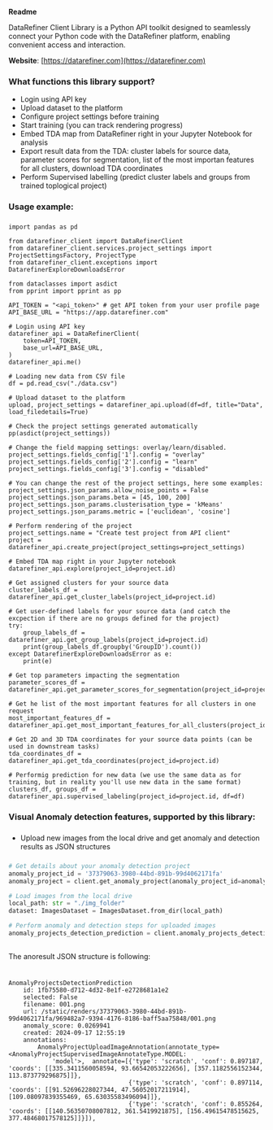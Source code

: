 **Readme**

DataRefiner Client Library is a Python API toolkit designed to seamlessly connect your Python code with the DataRefiner platform, enabling convenient access and interaction.

**Website**: [https://datarefiner.com](https://datarefiner.com)

### What functions this library support? ###

* Login using API key
* Upload dataset to the platform
* Configure project settings before training
* Start training (you can track rendering progress)
* Embed TDA map from DataRefiner right in your Jupyter Notebook for analysis
* Export result data from the TDA: cluster labels for source data, parameter scores for segmentation, list of the most importan features for all clusters, download TDA coordinates 
* Perform Supervised labelling (predict cluster labels and groups from trained toplogical project)

### Usage example: 
###

```
import pandas as pd

from datarefiner_client import DataRefinerClient
from datarefiner_client.services.project_settings import ProjectSettingsFactory, ProjectType
from datarefiner_client.exceptions import DatarefinerExploreDownloadsError

from dataclasses import asdict
from pprint import pprint as pp

API_TOKEN = "<api_token>" # get API token from your user profile page
API_BASE_URL = "https://app.datarefiner.com"

# Login using API key
datarefiner_api = DataRefinerClient(
    token=API_TOKEN,
    base_url=API_BASE_URL,
)
datarefiner_api.me()

# Loading new data from CSV file
df = pd.read_csv("./data.csv")

# Upload dataset to the platform
upload, project_settings = datarefiner_api.upload(df=df, title="Data", load_filedetails=True)

# Check the project settings generated automatically
pp(asdict(project_settings))

# Change the field mapping settings: overlay/learn/disabled.
project_settings.fields_config['1'].config = "overlay"
project_settings.fields_config['2'].config = "learn"
project_settings.fields_config['3'].config = "disabled"

# You can change the rest of the project settings, here some examples:
project_settings.json_params.allow_noise_points = False
project_settings.json_params.beta = [45, 100, 200]
project_settings.json_params.clusterisation_type = 'kMeans'
project_settings.json_params.metric = ['euclidean', 'cosine']

# Perform rendering of the project
project_settings.name = "Create test project from API client"
project = datarefiner_api.create_project(project_settings=project_settings)

# Embed TDA map right in your Jupyter notebook
datarefiner_api.explore(project_id=project.id)

# Get assigned clusters for your source data
cluster_labels_df = datarefiner_api.get_cluster_labels(project_id=project.id)

# Get user-defined labels for your source data (and catch the excpection if there are no groups defined for the project)
try:
    group_labels_df = datarefiner_api.get_group_labels(project_id=project.id)
    print(group_labels_df.groupby('GroupID').count())
except DatarefinerExploreDownloadsError as e: 
    print(e)

# Get top parameters impacting the segmentation
parameter_scores_df = datarefiner_api.get_parameter_scores_for_segmentation(project_id=project.id)

# Get he list of the most important features for all clusters in one request
most_important_features_df = datarefiner_api.get_most_important_features_for_all_clusters(project_id=project.id)

# Get 2D and 3D TDA coordinates for your source data points (can be used in downstream tasks) 
tda_coordinates_df = datarefiner_api.get_tda_coordinates(project_id=project.id)

# Performig prediction for new data (we use the same data as for training, but in reality you'll use new data in the same format)
clusters_df, groups_df = datarefiner_api.supervised_labeling(project_id=project.id, df=df)
```

### Visual Anomaly detection features, supported by this library: ###
###
* Upload new images from the local drive and get anomaly and detection results as JSON structures
###

```python
# Get details about your anomaly detection project
anomaly_project_id = '37379063-3980-44bd-891b-99d4062171fa'
anomaly_project = client.get_anomaly_project(anomaly_project_id=anomaly_project_id)

# Load images from the local drive
local_path: str = "./img_folder"
dataset: ImagesDataset = ImagesDataset.from_dir(local_path)

# Perform anomaly and detection steps for uploaded images
anomaly_projects_detection_prediction = client.anomaly_projects_detection_predict(anomaly_project_id=anomaly_project_id, 
                                                                                  dataset=dataset)
```

The anoresult JSON structure is following:
###

```

AnomalyProjectsDetectionPrediction
	id: 1fb75580-d712-4d32-8e1f-e2728681a1e2
	selected: False
	filename: 001.png
	url: /static/renders/37379063-3980-44bd-891b-99d4062171fa/969482a7-9394-4176-8186-baff5aa75848/001.png
	anomaly_score: 0.0269941
	created: 2024-09-17 12:55:19
	annotations:
		AnomalyProjectUploadImageAnnotation(annotate_type=<AnomalyProjectSupervisedImageAnnotateType.MODEL: 
            'model'>,  annotate=[{'type': 'scratch', 'conf': 0.897187, 'coords': [[335.3411560058594, 93.66542053222656], [357.1182556152344, 113.873779296875]]}, 
                                 {'type': 'scratch', 'conf': 0.897114, 'coords': [[91.52696228027344, 47.56052017211914], [109.08097839355469, 65.63035583496094]]}, 
                                 {'type': 'scratch', 'conf': 0.855264, 'coords': [[140.56350708007812, 361.5419921875], [156.49615478515625, 377.48468017578125]]}]),
```

